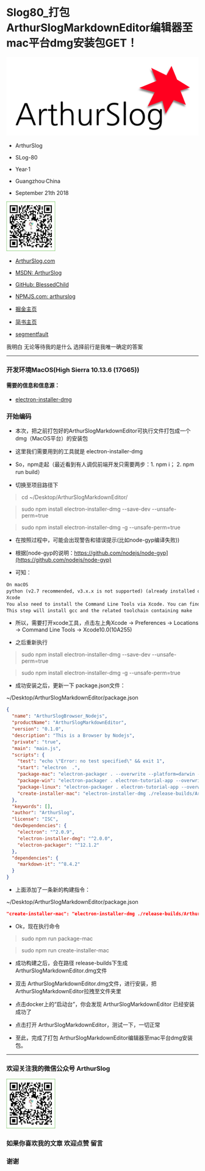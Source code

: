 # Slog80_打包ArthurSlogMarkdownEditor编辑器至mac平台dmg安装包GET！
![ArthurSlog](https://github.com/BlessedChild/ArthurSlog/blob/master/ArthurSlog_Logo.png?raw=true)

* ArthurSlog
* SLog-80
* Year·1

* Guangzhou·China
* September 21th 2018

![关注微信公众号“ArthurSlog”](https://github.com/BlessedChild/LogofAxu/blob/master/images/icon_128.jpg?raw=true "微信扫描二维码，关注我的公众号")

* [ArthurSlog.com](http://www.arthurslog.com)

* [MSDN: ArthurSlog](https://blog.csdn.net/u010997452/article/list/1)

* [GitHub: BlessedChild](https://github.com/BlessedChild/ArthurSlog)

* [NPMJS.com: arthurslog](https://www.npmjs.com/~arthurslog)

* [掘金主页](https://juejin.im/user/59f2a424f265da432f305c66/posts)

* [简书主页](https://www.jianshu.com/u/b9ebe10f0534)

* [segmentfault](https://segmentfault.com/u/arthurslog/articles)

我明白 无论等待我的是什么 选择前行是我唯一确定的答案

---

### 开发环境MacOS(High Sierra 10.13.6 (17G65))

#### 需要的信息和信息源：

* [electron-installer-dmg](https://www.npmjs.com/package/electron-installer-dmg)

### 开始编码

* 本次，把之前打包好的ArthurSlogMarkdownEditor可执行文件打包成一个dmg（MacOS平台）的安装包

* 这里我们需要用到的工具就是 electron-installer-dmg

* So，npm走起（最近看到有人调侃前端开发只需要两步：1. npm i； 2. npm run build）

* 切换至项目路径下

> cd ~/Desktop/ArthurSlogMarkdownEditor/

> sudo npm install electron-installer-dmg --save-dev --unsafe-perm=true

> sudo npm install electron-installer-dmg -g --unsafe-perm=true

* 在按照过程中，可能会出现警告和错误提示(比如node-gyp编译失败))

* 根据[node-gyp的说明：https://github.com/nodejs/node-gyp](https://github.com/nodejs/node-gyp)

* 可知：

``` txt
On macOS
python (v2.7 recommended, v3.x.x is not supported) (already installed on macOS)
Xcode
You also need to install the Command Line Tools via Xcode. You can find this under the menu Xcode -> Preferences -> Locations (or by running xcode-select --install in your Terminal)
This step will install gcc and the related toolchain containing make
```

* 所以，需要打开xcode工具，点击左上角Xcode -> Preferences -> Locations -> Command Line Tools -> Xcode10.0(10A255)

* 之后重新执行

> sudo npm install electron-installer-dmg --save-dev --unsafe-perm=true

> sudo npm install electron-installer-dmg -g --unsafe-perm=true

* 成功安装之后，更新一下 package.json文件：

~/Desktop/ArthurSlogMarkdownEditor/package.json
``` json
{
  "name": "ArthurSlogBrowser_Nodejs",
  "productName": "ArthurSlogMarkdownEditor",
  "version": "0.1.0",
  "description": "This is a Browser by Nodejs",
  "private": "true",
  "main": "main.js",
  "scripts": {
    "test": "echo \"Error: no test specified\" && exit 1",
    "start": "electron  .",
    "package-mac": "electron-packager . --overwrite --platform=darwin --arch=x64 --icon=assets/icons/mac/ICON.png.icns --prune=true --out=release-builds",
    "package-win": "electron-packager . electron-tutorial-app --overwrite --asar=true --platform=win32 --arch=ia32 --icon=assets/icons/win/ICON.png.ico --prune=true --out=release-builds --version-string.CompanyName=CE --version-string.FileDescription=CE --version-string.ProductName=\"ArthurSlogMarkdownEditor\"",
    "package-linux": "electron-packager . electron-tutorial-app --overwrite --asar=true --platform=linux --arch=x64 --icon=assets/icons/linux/ICON.png --prune=true --out=release-builds",
    "create-installer-mac": "electron-installer-dmg ./release-builds/ArthurSlogMarkdownEditor-darwin-x64/ArthurSlogMarkdownEditor.app ArthurSlogMarkdownEditor --out=release-builds --overwrite --icon=assets/icons/mac/ICON.png.icns"
  },
  "keywords": [],
  "author": "ArthurSlog",
  "license": "ISC",
  "devDependencies": {
    "electron": "^2.0.9",
    "electron-installer-dmg": "^2.0.0",
    "electron-packager": "^12.1.2"
  },
  "dependencies": {
    "markdown-it": "^8.4.2"
  }
}
```

* 上面添加了一条新的构建指令：

~/Desktop/ArthurSlogMarkdownEditor/package.json
``` json
"create-installer-mac": "electron-installer-dmg ./release-builds/ArthurSlogMarkdownEditor-darwin-x64/ArthurSlogMarkdownEditor.app ArthurSlogMarkdownEditor --out=release-builds --overwrite --icon=assets/icons/mac/ICON.png.icns"
```

* Ok，现在执行命令

> sudo npm run package-mac

> sudo npm run create-installer-mac

* 成功构建之后，会在路径 release-builds下生成 ArthurSlogMarkdownEditor.dmg文件

* 双击 ArthurSlogMarkdownEditor.dmg文件，进行安装，把ArthurSlogMarkdownEditor拉拽至文件夹里

* 点击docker上的“启动台”，你会发现 ArthurSlogMarkdownEditor 已经安装成功了

* 点击打开 ArthurSlogMarkdownEditor，测试一下，一切正常

* 至此，完成了打包 ArthurSlogMarkdownEditor编辑器至mac平台dmg安装包。

---

### 欢迎关注我的微信公众号 ArthurSlog

![关注微信公众号“ArthurSlog”](https://github.com/BlessedChild/LogofAxu/blob/master/images/icon_128.jpg?raw=true "微信扫描二维码，关注我的公众号")

### 如果你喜欢我的文章 欢迎点赞 留言
### 谢谢